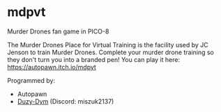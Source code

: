 # mdpvt
Murder Drones fan game in PICO-8

The Murder Drones Place for Virtual Training is the facility used by JC Jenson to train Murder Drones.
Complete your murder drone training so they don't turn you into a branded pen!
You can play it here: https://autopawn.itch.io/mdpvt

Programmed by:
* Autopawn
* [Duzy-Dym](https://github.com/Duzy-Dym) (Discord: miszuk2137)
